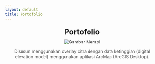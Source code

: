 ```yaml
---
layout: default
title: Portofolio
---
```


<div class="image-container" style="text-align: center; margin: 20px;">
    <div class="title" style="font-size: 24px; font-weight: bold; margin-bottom: 10px;">
        Portofolio
    </div>
    <img src="/_portofolio/3dmerap.jpg" alt="Gambar Merapi" style="max-width: 100%; height: auto;">
    <p class="caption" style="font-size: 14px; color: #555;">
        Disusun menggunakan overlay citra dengan data ketinggian (digital elevation model) menggunakan aplikasi ArcMap (ArcGIS Desktop).
    </p>
</div>
